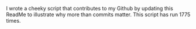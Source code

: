 I wrote a cheeky script that contributes to my Github by updating this ReadMe to illustrate why more than commits matter. This script has run 1775 times.